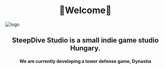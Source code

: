 <h1 align="center">👋Welcome👋</h1>

![logo](https://github.com/user-attachments/assets/799ac9bb-e4d5-4b9b-a44b-c72108ddffda)

<h2 align="center">SteepDive Studio is a small indie game studio Hungary.</h2>

<h4 align="center">We are currently developing a tower defense game, Dynastia</h4>


